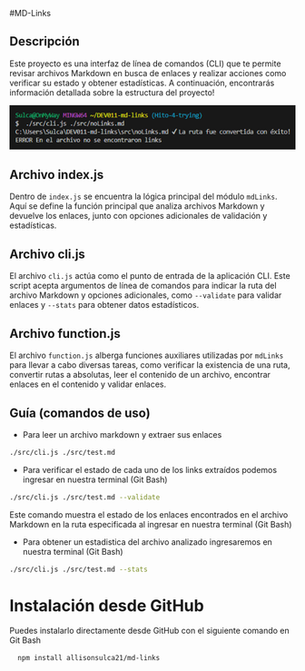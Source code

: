 #MD-Links

## Descripción

Este proyecto es una interfaz de línea de comandos (CLI) que te permite revisar archivos Markdown en busca de enlaces y realizar acciones como verificar su estado y obtener estadísticas. A continuación, encontrarás información detallada sobre la estructura del proyecto!

![Error!](image-1.png)

## Archivo index.js

Dentro de `index.js` se encuentra la lógica principal del módulo `mdLinks`. Aquí se define la función principal que analiza archivos Markdown y devuelve los enlaces, junto con opciones adicionales de validación y estadísticas.

## Archivo cli.js

El archivo `cli.js` actúa como el punto de entrada de la aplicación CLI. Este script acepta argumentos de línea de comandos para indicar la ruta del archivo Markdown y opciones adicionales, como `--validate` para validar enlaces y `--stats` para obtener datos estadísticos.

## Archivo function.js

El archivo `function.js` alberga funciones auxiliares utilizadas por `mdLinks` para llevar a cabo diversas tareas, como verificar la existencia de una ruta, convertir rutas a absolutas, leer el contenido de un archivo, encontrar enlaces en el contenido y validar enlaces.

##  Guía (comandos de uso) 

* Para leer un archivo markdown y extraer sus enlaces 
```bash
./src/cli.js ./src/test.md 
```

* Para verificar el estado de cada uno de los links extraídos podemos ingresar en nuestra terminal (Git Bash) 
```bash
./src/cli.js ./src/test.md --validate
```

Este comando muestra el estado de los enlaces encontrados en el archivo Markdown en la ruta especificada al ingresar en nuestra terminal (Git Bash) 

* Para obtener un estadistica del archivo analizado ingresaremos en nuestra terminal (Git Bash) 

```bash
./src/cli.js ./src/test.md --stats
```

# Instalación desde GitHub

Puedes instalarlo directamente desde GitHub con el siguiente comando en Git Bash

```bash
  npm install allisonsulca21/md-links
```
